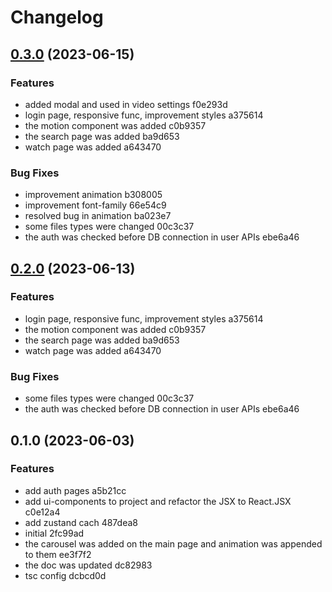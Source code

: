 # Changelog

## [0.3.0](///compare/0.1.0...0.3.0) (2023-06-15)


### Features

* added modal and used in video settings f0e293d
* login page, responsive func, improvement styles a375614
* the motion component was added c0b9357
* the search page was added ba9d653
* watch page was added a643470


### Bug Fixes

* improvement animation b308005
* improvement font-family 66e54c9
* resolved bug in animation ba023e7
* some files types were changed 00c3c37
* the auth was checked before DB connection in user APIs ebe6a46

## [0.2.0](///compare/0.1.0...0.2.0) (2023-06-13)

### Features

- login page, responsive func, improvement styles a375614
- the motion component was added c0b9357
- the search page was added ba9d653
- watch page was added a643470

### Bug Fixes

- some files types were changed 00c3c37
- the auth was checked before DB connection in user APIs ebe6a46

## 0.1.0 (2023-06-03)

### Features

- add auth pages a5b21cc
- add ui-components to project and refactor the JSX to React.JSX c0e12a4
- add zustand cach 487dea8
- initial 2fc99ad
- the carousel was added on the main page and animation was appended to them ee3f7f2
- the doc was updated dc82983
- tsc config dcbcd0d